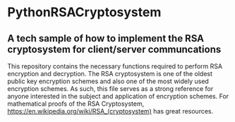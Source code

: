 # PythonRSACryptosystem
A tech sample of how to implement the RSA cryptosystem for client/server communcations
---------------------------------------------------------------------------------------------------
 This repository contains the necessary functions required to perform RSA encryption and decryption.
 The RSA cryptosystem is one of the oldest public key encryption schemes and also one of the most widely used encryption schemes.
 As such, this file serves as a strong reference for anyone interested in the subject and application of encryption schemes.
 For mathematical proofs of the RSA Cryptosystem, https://en.wikipedia.org/wiki/RSA_(cryptosystem) has great resources.
